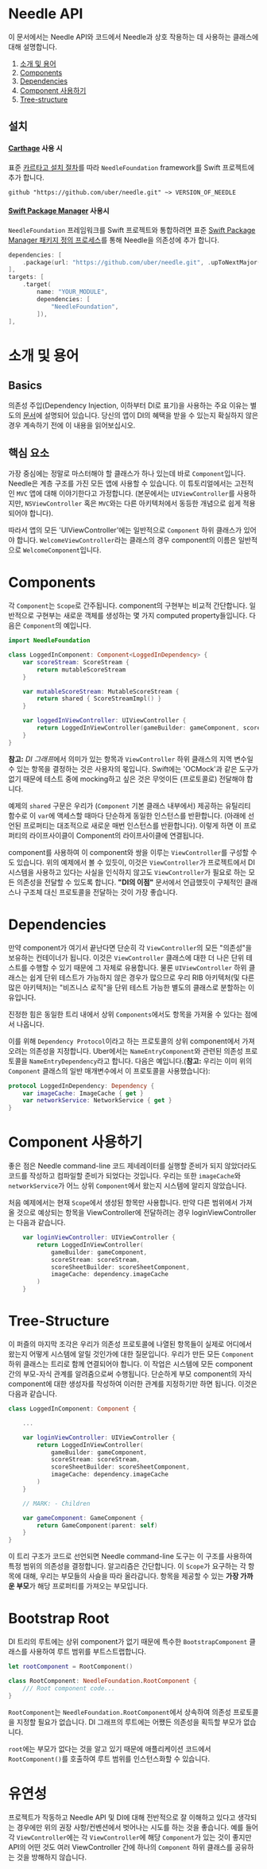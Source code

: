 Needle API
==========
이 문서에서는 Needle API와 코드에서 Needle과 상호 작용하는 데 사용하는 클래스에 대해 설명합니다.

1. [소개 및 용어](#소개-및-용어)
2. [Components](#components)
3. [Dependencies](#dependencies)
4. [Component 사용하기](#Component-사용하기)
4. [Tree-structure](#tree-structure)

## 설치

#### [Carthage](https://github.com/Carthage/Carthage) 사용 시

표준 [카르타고 설치 절차](https://github.com/Carthage/Carthage#quick-start)를 따라 `NeedleFoundation` framework를 Swift 프로젝트에 추가 합니다.
```shell
github "https://github.com/uber/needle.git" ~> VERSION_OF_NEEDLE
```

#### [Swift Package Manager](https://github.com/apple/swift-package-manager) 사용시

`NeedleFoundation` 프레임워크를 Swift 프로젝트와 통합하려면 표준 [Swift Package Manager 패키지 정의 프로세스](https://github.com/apple/swift-package-manager/blob/master/Documentation/Usage.md)를 통해 Needle을 의존성에 추가 합니다.
```swift
dependencies: [
    .package(url: "https://github.com/uber/needle.git", .upToNextMajor(from: "VERSION_NUMBER")),
],
targets: [
    .target(
        name: "YOUR_MODULE",
        dependencies: [
            "NeedleFoundation",
        ]),
],
```

# 소개 및 용어

## Basics

의존성 주입(Dependency Injection, 이하부터 DI로 표기)을 사용하는 주요 이유는 별도의 [문서](/WHY_DI.md)에 설명되어 있습니다. 당신의 앱이 DI의 혜택을 받을 수 있는지 확실하지 않은 경우 계속하기 전에 이 내용을 읽어보십시오.

## 핵심 요소

가장 중심에는 정말로 마스터해야 할 클래스가 하나 있는데 바로 `Component`입니다. Needle은 계층 구조를 가진 모든 앱에 사용할 수 있습니다. 이 튜토리얼에서는 고전적인 `MVC` 앱에 대해 이야기한다고 가정합니다. (본문에서는 `UIViewController`를 사용하지만, `NSViewController` 혹은 `MVC`와는 다른 아키텍처에서 동등한 개념으로 쉽게 적용되어야 합니다).

따라서 앱의 모든 'UIViewController'에는 일반적으로 `Component` 하위 클래스가 있어야 합니다. `WelcomeViewController`라는 클래스의 경우 component의 이름은 일반적으로 `WelcomeComponent`입니다.

# Components

각 `Component`는 `Scope`로 간주됩니다. component의 구현부는 비교적 간단합니다. 일반적으로 구현부는 새로운 객체를 생성하는 몇 가지 computed property들입니다. 다음은 `Component`의 예입니다.

```swift
import NeedleFoundation

class LoggedInComponent: Component<LoggedInDependency> {
    var scoreStream: ScoreStream {
        return mutableScoreStream
    }

    var mutableScoreStream: MutableScoreStream {
        return shared { ScoreStreamImpl() }
    }

    var loggedInViewController: UIViewController {
        return LoggedInViewController(gameBuilder: gameComponent, scoreStream: scoreStream, scoreSheetBuilder: scoreSheetComponent)
    }
}
```
**참고:** *DI 그래프*에서 의미가 있는 항목과 `ViewController` 하위 클래스의 지역 변수일 수 있는 항목을 결정하는 것은 사용자의 몫입니다. Swift에는 'OCMock'과 같은 도구가 없기 때문에 테스트 중에 mocking하고 싶은 것은 무엇이든 (프로토콜로) 전달해야 합니다.

예제의 `shared` 구문은 우리가 (`Component` 기본 클래스 내부에서) 제공하는 유틸리티 함수로 이 `var`에 액세스할 때마다 단순하게 동일한 인스턴스를 반환합니다. (아래에 선언된 프로퍼티는 대조적으로 새로운 매번 인스턴스를 반환합니다). 이렇게 하면 이 프로퍼티의 라이프사이클이 Component의 라이프사이클에 연결됩니다.

component를 사용하여 이 component와 쌍을 이루는 `ViewController`를 구성할 수도 있습니다. 위의 예제에서 볼 수 있듯이, 이것은 `ViewController`가 프로젝트에서 DI 시스템을 사용하고 있다는 사실을 인식하지 않고도 `ViewController`가 필요로 하는 모든 의존성을 전달할 수 있도록 합니다. **"DI의 이점"** 문서에서 언급했듯이 구체적인 클래스나 구조체 대신 프로토콜을 전달하는 것이 가장 좋습니다.

# Dependencies

만약 component가 여기서 끝난다면 단순히 각 `ViewController`의 모든 "의존성"을 보유하는 컨테이너가 됩니다. 이것은 `ViewController` 클래스에 대한 더 나은 단위 테스트를 수행할 수 있기 때문에 그 자체로 유용합니다. 물론 `UIViewController` 하위 클래스는 쉽게 단위 테스트가 가능하지 않은 경우가 많으므로 우리 RIB 아키텍처(및 다른 많은 아키텍처)는 "비즈니스 로직"을 단위 테스트 가능한 별도의 클래스로 분할하는 이유입니다.

진정한 힘은 동일한 트리 내에서 상위 `Components`에서도 항목을 가져올 수 있다는 점에서 나옵니다.

이를 위해 `Dependency Protocol`이라고 하는 프로토콜의 상위 component에서 가져오려는 의존성을 지정합니다. Uber에서는 `NameEntryComponent`와 관련된 의존성 프로토콜을 `NameEntryDependency`라고 합니다. 다음은 예입니다.(**참고:** 우리는 이미 위의 `Component` 클래스의 일반 매개변수에서 이 프로토콜을 사용했습니다):

```swift
protocol LoggedInDependency: Dependency {
    var imageCache: ImageCache { get }
    var networkService: NetworkService { get }
}
```

# Component 사용하기

좋은 점은 Needle command-line 코드 제네레이터를 실행할 준비가 되지 않았더라도 코드를 작성하고 컴파일할 준비가 되었다는 것입니다. 우리는 또한 `imageCache`와 `networkService`가 어느 상위 `Component`에서 왔는지 시스템에 알리지 않았습니다.

처음 예제에서는 현재 `Scope`에서 생성된 항목만 사용합니다. 만약 다른 범위에서 가져올 것으로 예상되는 항목을 ViewController에 전달하려는 경우 loginViewController는 다음과 같습니다.

```swift
    var loginViewController: UIViewController {
        return LoggedInViewController(
            gameBuilder: gameComponent,
            scoreStream: scoreStream,
            scoreSheetBuilder: scoreSheetComponent,
            imageCache: dependency.imageCache
        )
    }
```

# Tree-Structure

이 퍼즐의 마지막 조각은 우리가 의존성 프로토콜에 나열된 항목들이 실제로 어디에서 왔는지 어떻게 시스템에 알릴 것인가에 대한 질문입니다. 우리가 만든 모든 `Component` 하위 클래스는 트리로 함께 연결되어야 합니다. 이 작업은 시스템에 모든 component 간의 부모-자식 관계를 알려줌으로써 수행됩니다. 단순하게 부모 component의 자식 component에 대한 생성자를 작성하여 이러한 관계를 지정하기만 하면 됩니다. 이것은 다음과 같습니다.

```swift
class LoggedInComponent: Component {

    ...

    var loginViewController: UIViewController {
        return LoggedInViewController(
            gameBuilder: gameComponent,
            scoreStream: scoreStream,
            scoreSheetBuilder: scoreSheetComponent,
            imageCache: dependency.imageCache
        )
    }

    // MARK: - Children

    var gameComponent: GameComponent {
    	return GameComponent(parent: self)
    }
}
```

이 트리 구조가 코드로 선언되면 Needle command-line 도구는 이 구조를 사용하여 특정 범위의 의존성을 결정합니다. 알고리즘은 간단합니다. 이 `Scope`가 요구하는 각 항목에 대해, 우리는 부모들의 사슬을 따라 올라갑니다. 항목을 제공할 수 있는 **가장 가까운 부모**가 해당 프로퍼티를 가져오는 부모입니다.

# Bootstrap Root

DI 트리의 루트에는 상위 component가 없기 때문에 특수한 `BootstrapComponent` 클래스를 사용하여 루트 범위를 부트스트랩합니다.

```swift
let rootComponent = RootComponent()

class RootComponent: NeedleFoundation.RootComponent {
    /// Root component code...
}
```
`RootComponent`는 `NeedleFoundation.RootComponent`에서 상속하여 의존성 프로토콜을 지정할 필요가 없습니다. DI 그래프의 루트에는 어쨌든 의존성을 획득할 부모가 없습니다.

`root`에는 부모가 없다는 것을 알고 있기 때문에 애플리케이션 코드에서 `RootComponent()`를 호출하여 루트 범위를 인스턴스화할 수 있습니다.

# 유연성

프로젝트가 작동하고 Needle API 및 DI에 대해 전반적으로 잘 이해하고 있다고 생각되는 경우에만 위의 권장 사항/컨벤션에서 벗어나는 시도를 하는 것을 좋습니다. 예를 들어 각 `ViewController`에는 각 `ViewController`에 해당 `Component`가 있는 것이 좋지만 API의 어떤 것도 여러 ViewController 간에 하나의 `Component` 하위 클래스를 공유하는 것을 방해하지 않습니다.